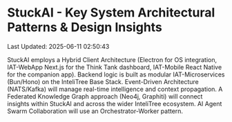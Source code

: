 # StuckAI - Key System Architectural Patterns & Design Insights
Last Updated: 2025-06-11 02:50:43

<!-- Droid to populate this with a detailed summary of chosen architectural patterns from Section 7 of the StuckAI_Creation_Guide_V2.0.md during its first Auto-Update Workflow. For now, a brief summary: -->

StuckAI employs a Hybrid Client Architecture (Electron for OS integration, IAT-WebApp Next.js for the Think Tank dashboard, IAT-Mobile React Native for the companion app). Backend logic is built as modular IAT-Microservices (Bun/Hono) on the InteliTree Base Stack. Event-Driven Architecture (NATS/Kafka) will manage real-time intelligence and context propagation. A Federated Knowledge Graph approach (Neo4j, Graphiti) will connect insights within StuckAI and across the wider InteliTree ecosystem. AI Agent Swarm Collaboration will use an Orchestrator-Worker pattern.
